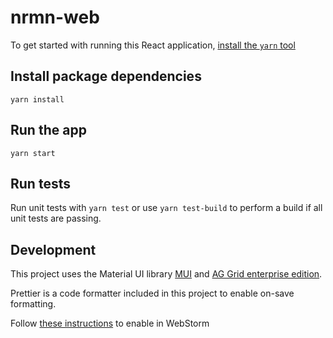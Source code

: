 # nrmn-web
 
To get started with running this React application, [install the `yarn` tool](https://yarnpkg.com)

## Install package dependencies

```
yarn install
```

## Run the app

```
yarn start
```

## Run tests 

Run unit tests with `yarn test` or use `yarn test-build` to perform a build if all unit tests are passing.

## Development

This project uses the Material UI library [MUI](https://mui.com) and [AG Grid enterprise edition](https://ag-grid.com).

Prettier is a code formatter included in this project to enable on-save formatting.

Follow [these instructions](https://prettier.io/docs/en/webstorm.html) to enable in WebStorm
